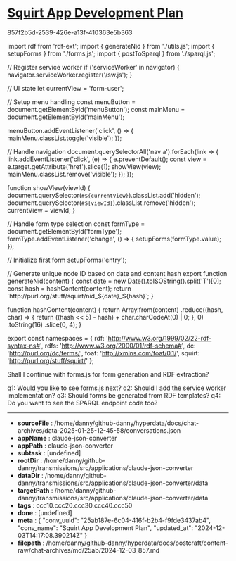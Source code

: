 # [Squirt App Development Plan](https://claude.ai/chat/25ab187e-6c04-416f-b2b4-f9fde3437ab4)

857f2b5d-2539-426e-a13f-410363e5b363

 <antArtifact identifier="app-js" type="application/vnd.ant.code" language="javascript" title="src/js/app.js">
import rdf from 'rdf-ext';
import { generateNid } from './utils.js';
import { setupForms } from './forms.js';
import { postToSparql } from './sparql.js';

// Register service worker
if ('serviceWorker' in navigator) {
  navigator.serviceWorker.register('/sw.js');
}

// UI state
let currentView = 'form-user';

// Setup menu handling
const menuButton = document.getElementById('menuButton');
const mainMenu = document.getElementById('mainMenu');

menuButton.addEventListener('click', () => {
  mainMenu.classList.toggle('visible');
});

// Handle navigation
document.querySelectorAll('nav a').forEach(link => {
  link.addEventListener('click', (e) => {
    e.preventDefault();
    const view = e.target.getAttribute('href').slice(1);
    showView(view);
    mainMenu.classList.remove('visible');
  });
});

function showView(viewId) {
  document.querySelector(`#${currentView}`).classList.add('hidden');
  document.querySelector(`#${viewId}`).classList.remove('hidden');
  currentView = viewId;
}

// Handle form type selection
const formType = document.getElementById('formType');
formType.addEventListener('change', () => {
  setupForms(formType.value);
});

// Initialize first form
setupForms('entry');
</antArtifact>

<antArtifact identifier="utils-js" type="application/vnd.ant.code" language="javascript" title="src/js/utils.js">
// Generate unique node ID based on date and content hash
export function generateNid(content) {
  const date = new Date().toISOString().split('T')[0];
  const hash = hashContent(content);
  return `http://purl.org/stuff/squirt/nid_${date}_${hash}`;
}

function hashContent(content) {
  return Array.from(content)
    .reduce((hash, char) => {
      return ((hash << 5) - hash) + char.charCodeAt(0) | 0;
    }, 0)
    .toString(16)
    .slice(0, 4);
}

export const namespaces = {
  rdf: 'http://www.w3.org/1999/02/22-rdf-syntax-ns#',
  rdfs: 'http://www.w3.org/2000/01/rdf-schema#',
  dc: 'http://purl.org/dc/terms/',
  foaf: 'http://xmlns.com/foaf/0.1/',
  squirt: 'http://purl.org/stuff/squirt/'
};
</antArtifact>

Shall I continue with forms.js for form generation and RDF extraction?

q1: Would you like to see forms.js next?
q2: Should I add the service worker implementation?
q3: Should forms be generated from RDF templates?
q4: Do you want to see the SPARQL endpoint code too?

---

* **sourceFile** : /home/danny/github-danny/hyperdata/docs/chat-archives/data-2025-01-25-12-45-58/conversations.json
* **appName** : claude-json-converter
* **appPath** : claude-json-converter
* **subtask** : [undefined]
* **rootDir** : /home/danny/github-danny/transmissions/src/applications/claude-json-converter
* **dataDir** : /home/danny/github-danny/transmissions/src/applications/claude-json-converter/data
* **targetPath** : /home/danny/github-danny/transmissions/src/applications/claude-json-converter/data
* **tags** : ccc10.ccc20.ccc30.ccc40.ccc50
* **done** : [undefined]
* **meta** : {
  "conv_uuid": "25ab187e-6c04-416f-b2b4-f9fde3437ab4",
  "conv_name": "Squirt App Development Plan",
  "updated_at": "2024-12-03T14:17:08.390214Z"
}
* **filepath** : /home/danny/github-danny/hyperdata/docs/postcraft/content-raw/chat-archives/md/25ab/2024-12-03_857.md